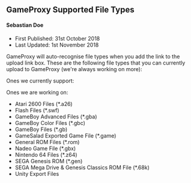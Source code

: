 ## GameProxy Supported File Types
#### Sebastian Doe
* First Published: 31st October 2018
* Last Updated: 1st November 2018

GameProxy will auto-recognise file types when you add the link to the upload
link box. These are the following file types that you can currently upload to
GameProxy (we're always working on more):

Ones we currently support:



Ones we are working on:

* Atari 2600 Files (*.a26)
* Flash Files (*.swf)
* GameBoy Advanced Files (*.gba)
* GameBoy Color Files (*.gbc)
* GameBoy Files (*.gb)
* GameSalad Exported Game File (*.game)
* General ROM Files (*.rom)
* Nadeo Game File (*.gbx)
* Nintendo 64 Files (*.z64)
* SEGA Genesis ROM (*.gen)
* SEGA Mega Drive & Genesis Classics ROM File (*.68k)
* Unity Export Files
